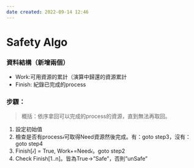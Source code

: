```yaml
---
date created: 2022-09-14 12:46
---
```

# Safety Algo

### 資料結構（新增兩個）

- Work:可用資源的累計（演算中歸還的資源累計
- Finish: 紀錄已完成的process

### 步驟：

> 概括：依序拿回可以完成的process的資源，直到無法再取回。

1. 設定初始值
2. 檢查是否有process𝒾可取得Need資源然後完成。有：goto step3，沒有：goto step4
3. Finish[𝒾] = True, Work+=Need𝒾。goto step2
4. Check Finish[1..n]。皆為True->”Safe”，否則”unSafe”
